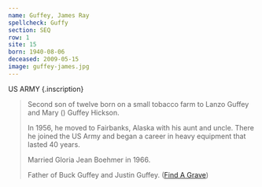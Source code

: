 ```yaml
---
name: Guffey, James Ray
spellcheck: Guffy
section: SEQ
row: 1
site: 15
born: 1940-08-06
deceased: 2009-05-15
image: guffey-james.jpg
---
```


US ARMY {.inscription}

> Second son of twelve born on a small tobacco farm to Lanzo Guffey and Mary () Guffey Hickson.
>
> In 1956, he moved to Fairbanks, Alaska with his aunt and uncle. There he joined the US Army and began a career in heavy equipment that lasted 40 years.
>
> Married Gloria Jean Boehmer in 1966.
>
> Father of Buck Guffey and Justin Guffey. ([Find A Grave](https://www.findagrave.com/memorial/155858931/james-ray-guffey))
